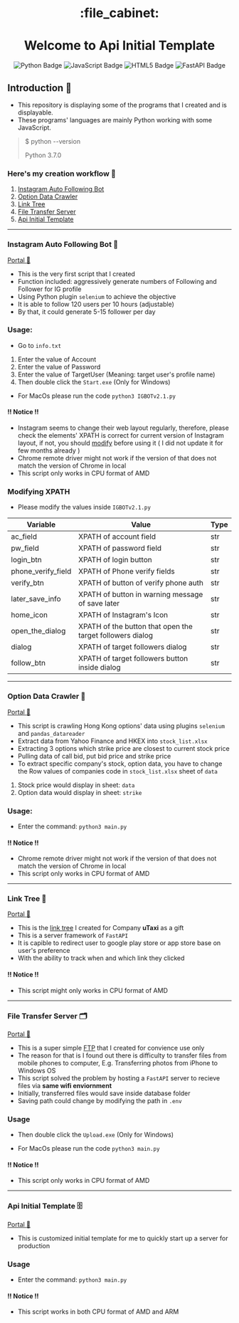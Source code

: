 <h1 align="center">:file_cabinet:</h1>
<h1 align="center">Welcome to Api Initial Template</h1>

<div align="center">
<a herf="https://github.com/Ken-Yeung/KensToolkit.git"><img src="https://img.shields.io/badge/python-3670A0?style=for-the-badge&logo=python&logoColor=ffdd54" alt="Python Badge"/></a>
<a herf="https://github.com/Ken-Yeung/KensToolkit.git"><img src="https://img.shields.io/badge/javascript-%23323330.svg?style=for-the-badge&logo=javascript&logoColor=%23F7DF1E" alt="JavaScript Badge"/></a>
<a herf="https://github.com/Ken-Yeung/KensToolkit.git"><img src="https://img.shields.io/badge/html5-%23E34F26.svg?style=for-the-badge&logo=html5&logoColor=white" alt="HTML5 Badge"/></a>
<a herf="https://github.com/Ken-Yeung/KensToolkit.git"><img src="https://img.shields.io/badge/FastAPI-005571?style=for-the-badge&logo=fastapi" alt="FastAPI Badge"/></a>
</div>

## Introduction :loudspeaker:

-   This repository is displaying some of the programs that I created and is displayable.
-   These programs' languages are mainly Python working with some JavaScript.
>   $ python --version
>
>   Python 3.7.0

### Here's my creation workflow :receipt:

1.  [Instagram Auto Following Bot](#instagram-auto-following-bot-robot)
2.  [Option Data Crawler](#option-data-crawler-floppy_disk)
3.  [Link Tree](#link-tree-evergreen_tree)
4.  [File Transfer Server](#file-transfer-server-card_index_dividers)
5.  [Api Initial Template](#api-initial-template-file_cabinet)

---

### Instagram Auto Following Bot :robot:

[Portal :door:](https://github.com/Ken-Yeung/KensToolkit/tree/master/IgAutoFollow "Go to IgAutoFollow repo")

-   This is the very first script that I created 
-   Function included: aggressively generate numbers of Following and Follower for IG profile
-   Using Python plugin `selenium` to achieve the objective
-   It is able to follow 120 users per 10 hours (adjustable)
-   By that, it could generate 5-15 follower per day

### Usage:

-   Go to `info.txt`

1. Enter the value of Account
2. Enter the value of Password
3. Enter the value of TargetUser (Meaning: target user's profile name)
4. Then double click the `Start.exe` (Only for Windows)

-   For MacOs please run the code `python3 IGBOTv2.1.py`

<!-- ### :exclamation::exclamation::exclamation: Notice :exclamation::exclamation::exclamation: -->

#### :bangbang: Notice :bangbang:

-   Instagram seems to change their web layout regularly, therefore, please check the elements' XPATH is correct for current version of Instagram layout, if not, you should [modify](#modifying-xpath) before using it ( I did not update it for few months already )
-   Chrome remote driver might not work if the version of that does not match the version of Chrome in local
-   This script only works in CPU format of AMD
### Modifying XPATH

-   Please modify the values inside `IGBOTv2.1.py`

Variable | Value | Type
--- | --- | ---
ac_field | XPATH of account field | str
pw_field | XPATH of password field | str
login_btn | XPATH of login button | str
phone_verify_field | XPATH of Phone verify fields | str
verify_btn | XPATH of button of verify phone auth | str
later_save_info | XPATH of button in warning message of save later | str
home_icon | XPATH of Instagram's Icon | str
open_the_dialog | XPATH of the button that open the target followers dialog | str
dialog | XPATH of target followers dialog | str
follow_btn | XPATH of target followers button inside dialog | str

---

### Option Data Crawler :floppy_disk:

[Portal :door:](https://github.com/Ken-Yeung/KensToolkit/tree/master/OptionCrawler "Go to OptionCrawler repo")

-   This script is crawling Hong Kong options' data using plugins `selenium` and `pandas_datareader`
-   Extract data from Yahoo Finance and HKEX into `stock_list.xlsx`
-   Extracting 3 options which strike price are closest to current stock price
-   Pulling data of call bid, put bid price and strike price
-   To extract specific company's stock, option data, you have to change the Row values of companies code in `stock_list.xlsx` sheet of `data`

1. Stock price would display in sheet: `data`
2. Option data would display in sheet: `strike`

### Usage:

-   Enter the command: `python3 main.py`

<!-- ### :exclamation::exclamation::exclamation: Notice :exclamation::exclamation::exclamation: -->

#### :bangbang: Notice :bangbang:

-   Chrome remote driver might not work if the version of that does not match the version of Chrome in local
-   This script only works in CPU format of AMD

---

### Link Tree :evergreen_tree:

[Portal :door:](https://github.com/Ken-Yeung/KensToolkit/tree/master/LinkDistributor "Go to LinkDistributor repo")

-   This is the [link tree](https://bit.ly/utaxihkapp "Go to uTaxi's Link Tree") I created for Company **uTaxi** as a gift
-   This is a server framework of `FastAPI`
-   It is capible to redirect user to google play store or app store base on user's preference
-   With the ability to track when and which link they clicked

<!-- ### :exclamation::exclamation::exclamation: Notice :exclamation::exclamation::exclamation: -->

#### :bangbang: Notice :bangbang:

-   This script might only works in CPU format of AMD

---

### File Transfer Server :card_index_dividers:

[Portal :door:](https://github.com/Ken-Yeung/KensToolkit/tree/master/FilesTransferrer_one_direction "Go to FilesTransferrer_one_direction repo")

-   This is a super simple [FTP](https://zh.wikipedia.org/zh-hk/%E6%96%87%E4%BB%B6%E4%BC%A0%E8%BE%93%E5%8D%8F%E8%AE%AE "What is FTP") that I created for convience use only
-   The reason for that is I found out there is difficulty to transfer files from mobile phones to computer, E.g. Transferring photos from iPhone to Windows OS
-   This script solved the problem by hosting a `FastAPI` server to recieve files via **same wifi enviornment**
-   Initially, transferred files would save inside database folder
-   Saving path could change by modifying the path in `.env`

### Usage

-   Then double click the `Upload.exe` (Only for Windows)

-   For MacOs please run the code `python3 main.py`

<!-- ### :exclamation::exclamation::exclamation: Notice :exclamation::exclamation::exclamation: -->

#### :bangbang: Notice :bangbang:

-   This script only works in CPU format of AMD

---

### Api Initial Template :file_cabinet:

[Portal :door:](https://github.com/Ken-Yeung/KensToolkit/tree/master/FastApiTemplate "Go to FastApiTemplate repo")

-   This is customized initial template for me to quickly start up a server for production

### Usage

-   Enter the command: `python3 main.py`

<!-- ### :exclamation::exclamation::exclamation: Notice :exclamation::exclamation::exclamation: -->

#### :bangbang: Notice :bangbang:

-   This script works in both CPU format of AMD and ARM
